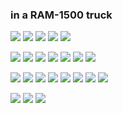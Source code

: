 ### in a RAM-1500 truck
 ![](https://cdn.discordapp.com/attachments/831731768808964106/1159740915934576710/blinkiesCafe-Xj.gif?ex=65321fe5&is=651faae5&hm=36d45db6ea4718172820e31bd7fbf99da9aa22a711e50dd5b385aee4497fa3d3&) ![](https://y2k.neocities.org/blinkiez/tumblr_p011es475W1w5gvx6o2_250.gif) ![](https://cdn.discordapp.com/attachments/831731768808964106/1159787988839043072/blinkiesCafe-iM.gif?ex=65324bbc&is=651fd6bc&hm=1ab4bea4f8caaa84d9dfe218ece534a4574d3074059b7e92bc661489ccb2bcf2&) ![](https://cdn.discordapp.com/attachments/831731768808964106/1159788477781659648/blinkiesCafe-zH.gif?ex=65324c30&is=651fd730&hm=a2222a4a3e4bda0bdd2ae9923389c571e459888cbcf4116d4673e6942682a841&) ![](https://external-media.spacehey.net/media/sfh48rSOAnHhIFpkvgDML2g4oeAAWIJtn2PdBIsgOYBM=/https://plasticdino.neocities.org/blinkie/sleepclowns.gif)

![](https://cdn.discordapp.com/attachments/831731768808964106/1159755235464581140/57163a13_original.png?ex=65322d3b&is=651fb83b&hm=ad1cfaf8366f1acce598ce7b255dbc56ac84ddbd097d9517cdd4a47a16c207ca&) ![](https://raining-starss.neocities.org/boot%20(4).gif) ![](https://external-media.spacehey.net/media/svoybJBTuRvKwrouG1fID8hIM2s0RwsAaUR83epc7dAQ=/https://64.media.tumblr.com/ad29e2e3e0519ca1cc358e7fe8fda3a8/tumblr_prx0uwGciN1xzybrpo1_100.png) ![](https://y2k.neocities.org/stamps2/d4lg5ws-b6417b5f-9c6d-4dfd-94f2-8fc894afb4b2.png) ![](https://gallery.crd.co/assets/images/gallery11/8d0741e9.png?v=758f1f62) ![](https://64.media.tumblr.com/7016513cf5389ff3a8b0add4c7bd00ff/227630b723dc1c1b-38/s100x200/738b2e17c585dd0256413ef01fb6f1ed57c4b19d.gifv) ![](https://external-media.spacehey.net/media/saXOGc_oeefrwMQ5A6f4lc58rh1RhCVjbz1eEA6EZMJs=/https://pomelo.lol/pix/stamps/nu/d1m39i3-c0767a1e-2cdc-4686-9b93-af0680fc9706.jpg)

![](https://64.media.tumblr.com/1f233f96335f9eb3c66c9bd7aedf131b/af59bfe2eedade66-97/s100x200/1b8581991596dc647ad1346136593509129aeb2c.gifv) ![](https://64.media.tumblr.com/08df49d867dd5aa96478d1c2e26b71df/ae68e38e391d6dae-19/s100x200/54e8477f4eccb14c72417139c93d210a2a1a79c3.gifv) ![](https://y2k.neocities.org/buttons/linuxnow.jpg) ![](https://supplies.ju.mp/assets/images/gallery14/f7407814.gif?v=7a21d1f7) ![](https://supplies.ju.mp/assets/images/gallery29/4eafa293.gif?v=7a21d1f7) ![](https://creep.crd.co/assets/images/gallery05/167d1a3a.gif?v=9fb44b0b) ![](https://creep.crd.co/assets/images/gallery05/4889fd8c.gif?v=9fb44b0b) ![](https://cdn.discordapp.com/attachments/831731768808964106/1159889841329283072/button_1.gif?ex=6532aa97&is=65203597&hm=9c78505cc67f30b3c7f60eb60325a8e243e59fc67060dacbdc9fb958c16ae53d&)

![](https://external-media.spacehey.net/media/skUUqOe80VWCMyhN5x3__XytbIcNc74LearkN1KHh2OE=/https://wilardo.crd.co/assets/images/gallery13/a4c9adab.png?v=d19c95ca) ![](https://external-media.spacehey.net/media/sR3VSlG5bf0YPrvViYjcXb8w8Vq81DF79L_llDIYPomg=/https://64.media.tumblr.com/4a4986a87e403b038721e7ffc012a942/3913a3093a909602-ab/s100x200/77c5855765d0f96c6a52fa292aa5061ef9b9cf81.pnj) ![](https://external-media.spacehey.net/media/s-JEoj6CGEcKiu2Qg1UJ2IgXwkcbew31tlDqCPi-Wh7I=/https://64.media.tumblr.com/a6997f3365d1f49903c48ae194700aeb/tumblr_inline_rswszfVmQS1whr3ru_500.gif)



